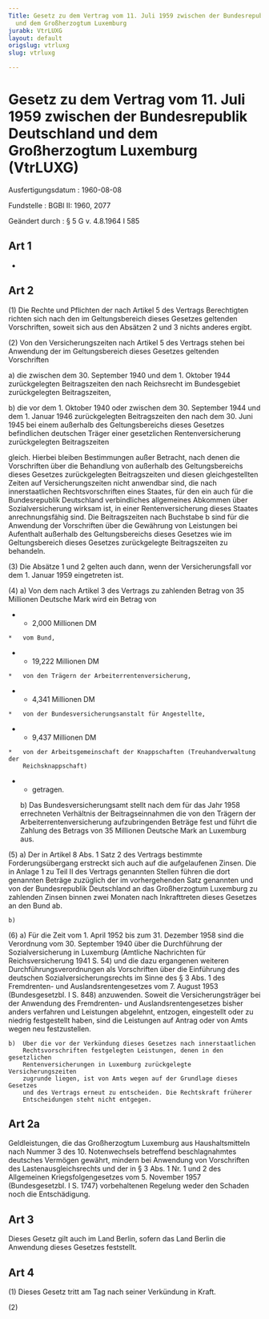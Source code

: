 ```yaml
---
Title: Gesetz zu dem Vertrag vom 11. Juli 1959 zwischen der Bundesrepublik Deutschland
  und dem Großherzogtum Luxemburg
jurabk: VtrLUXG
layout: default
origslug: vtrluxg
slug: vtrluxg

---
```


# Gesetz zu dem Vertrag vom 11. Juli 1959 zwischen der Bundesrepublik Deutschland und dem Großherzogtum Luxemburg (VtrLUXG)

Ausfertigungsdatum
:   1960-08-08

Fundstelle
:   BGBl II: 1960, 2077

Geändert durch
:   § 5 G v. 4.8.1964 I 585

## Art 1

-

## Art 2

(1) Die Rechte und Pflichten der nach Artikel 5 des Vertrags
Berechtigten richten sich nach den im Geltungsbereich dieses Gesetzes
geltenden Vorschriften, soweit sich aus den Absätzen 2 und 3 nichts
anderes ergibt.

(2) Von den Versicherungszeiten nach Artikel 5 des Vertrags stehen bei
Anwendung der im Geltungsbereich dieses Gesetzes geltenden
Vorschriften

a)  die zwischen dem 30. September 1940 und dem 1. Oktober 1944
    zurückgelegten Beitragszeiten den nach Reichsrecht im Bundesgebiet
    zurückgelegten Beitragszeiten,


b)  die vor dem 1. Oktober 1940 oder zwischen dem 30. September 1944 und
    dem 1. Januar 1946 zurückgelegten Beitragszeiten den nach dem 30. Juni
    1945 bei einem außerhalb des Geltungsbereichs dieses Gesetzes
    befindlichen deutschen Träger einer gesetzlichen Rentenversicherung
    zurückgelegten Beitragszeiten



gleich. Hierbei bleiben Bestimmungen außer Betracht, nach denen die
Vorschriften über die Behandlung von außerhalb des Geltungsbereichs
dieses Gesetzes zurückgelegten Beitragszeiten und diesen
gleichgestellten Zeiten auf Versicherungszeiten nicht anwendbar sind,
die nach innerstaatlichen Rechtsvorschriften eines Staates, für den
ein auch für die Bundesrepublik Deutschland verbindliches allgemeines
Abkommen über Sozialversicherung wirksam ist, in einer
Rentenversicherung dieses Staates anrechnungsfähig sind. Die
Beitragszeiten nach Buchstabe b sind für die Anwendung der
Vorschriften über die Gewährung von Leistungen bei Aufenthalt
außerhalb des Geltungsbereichs dieses Gesetzes wie im Geltungsbereich
dieses Gesetzes zurückgelegte Beitragszeiten zu behandeln.

(3) Die Absätze 1 und 2 gelten auch dann, wenn der Versicherungsfall
vor dem 1. Januar 1959 eingetreten ist.


(4)
    a)  Von dem nach Artikel 3 des Vertrags zu zahlenden Betrag von 35
        Millionen Deutsche Mark wird ein Betrag von







*    *   2,000 Millionen DM

    *   vom Bund,


*    *   19,222 Millionen DM

    *   von den Trägern der Arbeiterrentenversicherung,


*    *   4,341 Millionen DM

    *   von der Bundesversicherungsanstalt für Angestellte,


*    *   9,437 Millionen DM

    *   von der Arbeitsgemeinschaft der Knappschaften (Treuhandverwaltung der
        Reichsknappschaft)




*
    *   getragen.


    b)  Das Bundesversicherungsamt stellt nach dem für das Jahr 1958
        errechneten Verhältnis der Beitragseinnahmen die von den Trägern der
        Arbeiterrentenversicherung aufzubringenden Beträge fest
        und führt die Zahlung des Betrags von 35 Millionen Deutsche Mark an
        Luxemburg aus.








(5)
    a)  Der in Artikel 8 Abs. 1 Satz 2 des Vertrags bestimmte
        Forderungsübergang erstreckt sich auch auf die aufgelaufenen Zinsen.
        Die in Anlage 1 zu Teil II des Vertrags genannten Stellen führen die
        dort genannten Beträge zuzüglich der im vorhergehenden Satz genannten
        und von der Bundesrepublik Deutschland an das Großherzogtum Luxemburg
        zu zahlenden Zinsen binnen zwei Monaten nach Inkrafttreten dieses
        Gesetzes an den Bund ab.




    b)


(6)
    a)  Für die Zeit vom 1. April 1952 bis zum 31. Dezember 1958 sind die
        Verordnung vom 30. September 1940 über die Durchführung der
        Sozialversicherung in Luxemburg (Amtliche Nachrichten für
        Reichsversicherung 1941 S. 54) und die dazu ergangenen weiteren
        Durchführungsverordnungen als Vorschriften über die Einführung des
        deutschen Sozialversicherungsrechts im Sinne des
        § 3 Abs. 1 des Fremdrenten- und Auslandsrentengesetzes vom 7. August
        1953 (Bundesgesetzbl. I S. 848)                          anzuwenden.
        Soweit die Versicherungsträger bei der Anwendung des Fremdrenten- und
        Auslandsrentengesetzes bisher anders verfahren und Leistungen
        abgelehnt, entzogen, eingestellt oder zu niedrig festgestellt haben,
        sind die Leistungen auf Antrag oder von Amts wegen neu festzustellen.


    b)  Über die vor der Verkündung dieses Gesetzes nach innerstaatlichen
        Rechtsvorschriften festgelegten Leistungen, denen in den gesetzlichen
        Rentenversicherungen in Luxemburg zurückgelegte Versicherungszeiten
        zugrunde liegen, ist von Amts wegen auf der Grundlage dieses Gesetzes
        und des Vertrags erneut zu entscheiden. Die Rechtskraft früherer
        Entscheidungen steht nicht entgegen.

## Art 2a

Geldleistungen, die das Großherzogtum Luxemburg aus Haushaltsmitteln
nach Nummer 3 des 10. Notenwechsels betreffend beschlagnahmtes
deutsches Vermögen gewährt, mindern bei Anwendung von Vorschriften des
Lastenausgleichsrechts und der in § 3 Abs. 1 Nr. 1 und 2 des
Allgemeinen Kriegsfolgengesetzes vom 5. November 1957 (Bundesgesetzbl.
I S. 1747) vorbehaltenen Regelung weder den Schaden noch die
Entschädigung.

## Art 3

Dieses Gesetz gilt auch im Land Berlin, sofern das Land Berlin die
Anwendung dieses Gesetzes feststellt.

## Art 4

(1) Dieses Gesetz tritt am Tag nach seiner Verkündung in Kraft.

(2)

